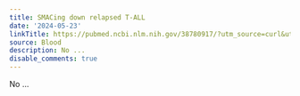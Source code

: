 ```yaml
---
title: SMACing down relapsed T-ALL
date: '2024-05-23'
linkTitle: https://pubmed.ncbi.nlm.nih.gov/38780917/?utm_source=curl&utm_medium=rss&utm_campaign=journals&utm_content=7603509&fc=None&ff=20240523183435&v=2.18.0.post9+e462414
source: Blood
description: No ...
disable_comments: true
---
```

No ...